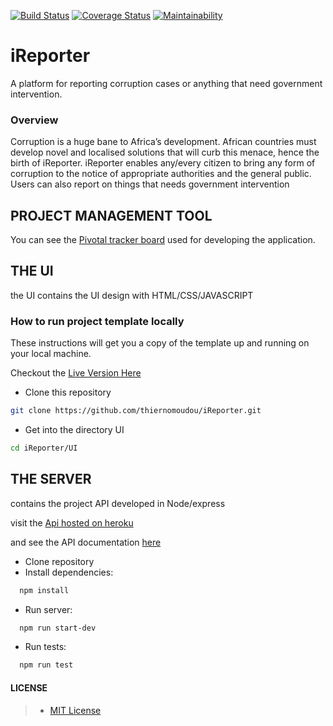 [![Build Status](https://travis-ci.org/thiernomoudou/iReporter.svg?branch=develop)](https://travis-ci.org/thiernomoudou/iReporter)
[![Coverage Status](https://coveralls.io/repos/github/thiernomoudou/iReporter/badge.svg?branch=develop)](https://coveralls.io/github/thiernomoudou/iReporter?branch=develop)
[![Maintainability](https://api.codeclimate.com/v1/badges/ed50e3f23e561bb9fac8/maintainability)](https://codeclimate.com/github/thiernomoudou/iReporter/maintainability)
# iReporter

A platform for reporting corruption cases or anything that need government intervention.

### Overview
Corruption is a huge bane to Africa’s development. African countries must develop novel and
localised solutions that will curb this menace, hence the birth of iReporter. iReporter enables
any/every citizen to bring any form of corruption to the notice of appropriate authorities and the
general public. Users can also report on things that needs government intervention

## PROJECT MANAGEMENT TOOL
You can see the [Pivotal tracker board](https://www.pivotaltracker.com/n/projects/2226789) used for developing the application.

## THE UI 
the UI contains the UI design with HTML/CSS/JAVASCRIPT

### How to run project template locally

These instructions will get you a copy of the template up and running on your local machine.

Checkout the [Live Version Here](https://thiernomoudou.github.io/iReporter/UI/)

- Clone this repository 
```bash
git clone https://github.com/thiernomoudou/iReporter.git
```
- Get into the directory UI
```bash 
cd iReporter/UI
```

## THE SERVER 
contains the project API developed in Node/express

visit the [Api hosted on heroku](https://ireporter-backend.herokuapp.com/api/v1/)

and see the API documentation [here](https://ireporter6.docs.apiary.io)

- Clone repository
- Install dependencies:
```bash
  npm install
```
- Run server: 
```bash
  npm run start-dev
```
- Run tests:
```bash
  npm run test
```

#### LICENSE

>- [MIT License](https://github.com/thiernomoudou/iReporter/blob/master/LICENSE)